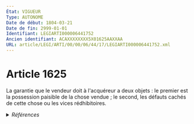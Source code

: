 ```yaml
---
État: VIGUEUR
Type: AUTONOME
Date de début: 1804-03-21
Date de fin: 2999-01-01
Identifiant: LEGIARTI000006441752
Ancien identifiant: ACAXXXXXXXX5X01625AAXXAA
URL: article/LEGI/ARTI/00/00/06/44/17/LEGIARTI000006441752.xml
---
```


<h1>Article 1625</h1>

La garantie que le vendeur doit à l'acquéreur a deux objets : le premier est la
possession paisible de la chose vendue ; le second, les défauts cachés de cette
chose ou les vices rédhibitoires.


<details>
  <summary><em>Références</em></summary>

  <h2>Références faites par l'article</h2>
  
  <ul>
    <li>
      CODIFICATION source Loi 1804-03-06
    </li>
    <li>
      CREATION source Loi 1804-03-06 promulguée le 16 mars 1804
    </li>
  </ul>
</details>
